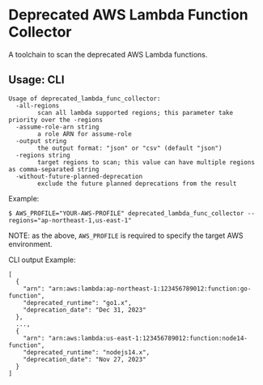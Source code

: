 # Deprecated AWS Lambda Function Collector

A toolchain to scan the deprecated AWS Lambda functions.

## Usage: CLI

```
Usage of deprecated_lambda_func_collector:
  -all-regions
        scan all lambda supported regions; this parameter take priority over the -regions
  -assume-role-arn string
        a role ARN for assume-role
  -output string
        the output format: "json" or "csv" (default "json")
  -regions string
        target regions to scan; this value can have multiple regions as comma-separated string
  -without-future-planned-deprecation
        exclude the future planned deprecations from the result
```

Example:

```
$ AWS_PROFILE="YOUR-AWS-PROFILE" deprecated_lambda_func_collector --regions="ap-northeast-1,us-east-1"
```

NOTE: as the above, `AWS_PROFILE` is required to specify the target AWS environment.

CLI output Example:

```
[
  {
    "arn": "arn:aws:lambda:ap-northeast-1:123456789012:function:go-function",
    "deprecated_runtime": "go1.x",
    "deprecation_date": "Dec 31, 2023"
  },
  ...,
  {
    "arn": "arn:aws:lambda:us-east-1:123456789012:function:node14-function",
    "deprecated_runtime": "nodejs14.x",
    "deprecation_date": "Nov 27, 2023"
  }
]
```

